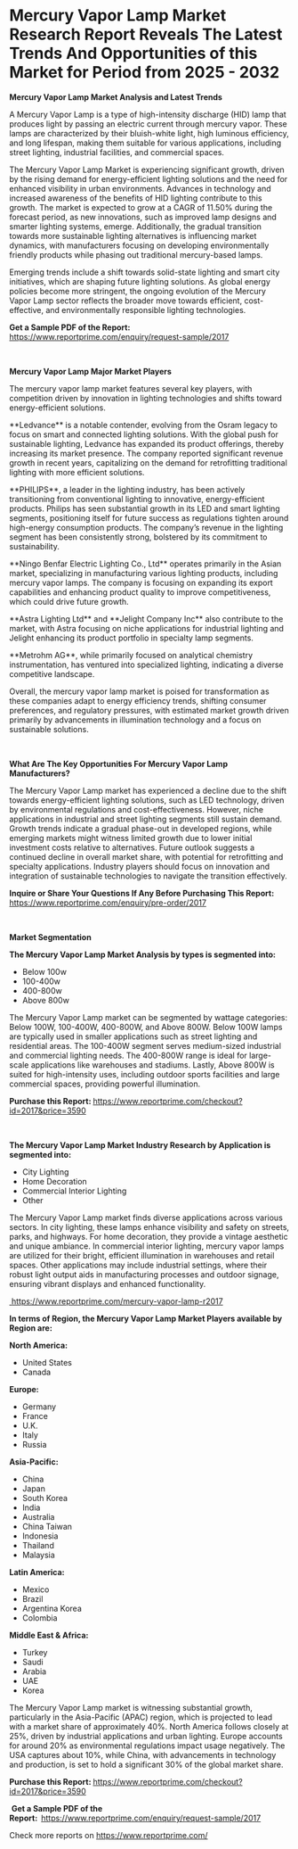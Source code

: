 <p><h1>Mercury Vapor Lamp Market Research Report Reveals The Latest Trends And Opportunities of this Market for Period from 2025 - 2032</h1></p><p><strong>Mercury Vapor Lamp Market Analysis and Latest Trends</strong></p>
<p><p>A Mercury Vapor Lamp is a type of high-intensity discharge (HID) lamp that produces light by passing an electric current through mercury vapor. These lamps are characterized by their bluish-white light, high luminous efficiency, and long lifespan, making them suitable for various applications, including street lighting, industrial facilities, and commercial spaces.</p><p>The Mercury Vapor Lamp Market is experiencing significant growth, driven by the rising demand for energy-efficient lighting solutions and the need for enhanced visibility in urban environments. Advances in technology and increased awareness of the benefits of HID lighting contribute to this growth. The market is expected to grow at a CAGR of 11.50% during the forecast period, as new innovations, such as improved lamp designs and smarter lighting systems, emerge. Additionally, the gradual transition towards more sustainable lighting alternatives is influencing market dynamics, with manufacturers focusing on developing environmentally friendly products while phasing out traditional mercury-based lamps.</p><p>Emerging trends include a shift towards solid-state lighting and smart city initiatives, which are shaping future lighting solutions. As global energy policies become more stringent, the ongoing evolution of the Mercury Vapor Lamp sector reflects the broader move towards efficient, cost-effective, and environmentally responsible lighting technologies.</p></p>
<p><strong>Get a Sample PDF of the Report:&nbsp;</strong> <a href="https://www.reportprime.com/enquiry/request-sample/2017?utm_campaign=2245&utm_medium=2&utm_source=Github&utm_content=ia&utm_term=18032025&utm_id=mercury-vapor-lamp">https://www.reportprime.com/enquiry/request-sample/2017</a></p>
<p>&nbsp;</p>
<p><strong>Mercury Vapor Lamp Major Market Players</strong></p>
<p><p>The mercury vapor lamp market features several key players, with competition driven by innovation in lighting technologies and shifts toward energy-efficient solutions. </p><p>**Ledvance** is a notable contender, evolving from the Osram legacy to focus on smart and connected lighting solutions. With the global push for sustainable lighting, Ledvance has expanded its product offerings, thereby increasing its market presence. The company reported significant revenue growth in recent years, capitalizing on the demand for retrofitting traditional lighting with more efficient solutions.</p><p>**PHILIPS**, a leader in the lighting industry, has been actively transitioning from conventional lighting to innovative, energy-efficient products. Philips has seen substantial growth in its LED and smart lighting segments, positioning itself for future success as regulations tighten around high-energy consumption products. The company’s revenue in the lighting segment has been consistently strong, bolstered by its commitment to sustainability.</p><p>**Ningo Benfar Electric Lighting Co., Ltd** operates primarily in the Asian market, specializing in manufacturing various lighting products, including mercury vapor lamps. The company is focusing on expanding its export capabilities and enhancing product quality to improve competitiveness, which could drive future growth.</p><p>**Astra Lighting Ltd** and **Jelight Company Inc** also contribute to the market, with Astra focusing on niche applications for industrial lighting and Jelight enhancing its product portfolio in specialty lamp segments. </p><p>**Metrohm AG**, while primarily focused on analytical chemistry instrumentation, has ventured into specialized lighting, indicating a diverse competitive landscape. </p><p>Overall, the mercury vapor lamp market is poised for transformation as these companies adapt to energy efficiency trends, shifting consumer preferences, and regulatory pressures, with estimated market growth driven primarily by advancements in illumination technology and a focus on sustainable solutions.</p></p>
<p>&nbsp;</p>
<p><strong>What Are The Key Opportunities For Mercury Vapor Lamp Manufacturers?</strong></p>
<p><p>The Mercury Vapor Lamp market has experienced a decline due to the shift towards energy-efficient lighting solutions, such as LED technology, driven by environmental regulations and cost-effectiveness. However, niche applications in industrial and street lighting segments still sustain demand. Growth trends indicate a gradual phase-out in developed regions, while emerging markets might witness limited growth due to lower initial investment costs relative to alternatives. Future outlook suggests a continued decline in overall market share, with potential for retrofitting and specialty applications. Industry players should focus on innovation and integration of sustainable technologies to navigate the transition effectively.</p></p>
<p><strong>Inquire or Share Your Questions If Any Before Purchasing This Report:</strong> <a href="https://www.reportprime.com/enquiry/pre-order/2017?utm_campaign=2245&utm_medium=2&utm_source=Github&utm_content=ia&utm_term=18032025&utm_id=mercury-vapor-lamp">https://www.reportprime.com/enquiry/pre-order/2017</a></p>
<p>&nbsp;</p>
<p><strong>Market Segmentation</strong></p>
<p><strong>The Mercury Vapor Lamp Market Analysis by types is segmented into:</strong></p>
<p><ul><li>Below 100w</li><li>100-400w</li><li>400-800w</li><li>Above 800w</li></ul></p>
<p><p>The Mercury Vapor Lamp market can be segmented by wattage categories: Below 100W, 100-400W, 400-800W, and Above 800W. Below 100W lamps are typically used in smaller applications such as street lighting and residential areas. The 100-400W segment serves medium-sized industrial and commercial lighting needs. The 400-800W range is ideal for large-scale applications like warehouses and stadiums. Lastly, Above 800W is suited for high-intensity uses, including outdoor sports facilities and large commercial spaces, providing powerful illumination.</p></p>
<p><strong>Purchase this Report:&nbsp;</strong><a href="https://www.reportprime.com/checkout?id=2017&price=3590&utm_campaign=2245&utm_medium=2&utm_source=Github&utm_content=ia&utm_term=18032025&utm_id=mercury-vapor-lamp">https://www.reportprime.com/checkout?id=2017&price=3590</a></p>
<p>&nbsp;</p>
<p><strong>The Mercury Vapor Lamp Market Industry Research by Application is segmented into:</strong></p>
<p><ul><li>City Lighting</li><li>Home Decoration</li><li>Commercial Interior Lighting</li><li>Other</li></ul></p>
<p><p>The Mercury Vapor Lamp market finds diverse applications across various sectors. In city lighting, these lamps enhance visibility and safety on streets, parks, and highways. For home decoration, they provide a vintage aesthetic and unique ambiance. In commercial interior lighting, mercury vapor lamps are utilized for their bright, efficient illumination in warehouses and retail spaces. Other applications may include industrial settings, where their robust light output aids in manufacturing processes and outdoor signage, ensuring vibrant displays and enhanced functionality.</p></p>
<p><a href="https://www.reportprime.com/mercury-vapor-lamp-r2017?utm_campaign=2245&utm_medium=2&utm_source=Github&utm_content=ia&utm_term=18032025&utm_id=mercury-vapor-lamp">&nbsp;https://www.reportprime.com/mercury-vapor-lamp-r2017</a></p>
<p><strong>In terms of Region, the Mercury Vapor Lamp Market Players available by Region are:</strong></p>
<p>
    <p> <strong> North America: </strong>
        <ul>
            <li>United States</li>
            <li>Canada</li>
        </ul>
        </p> 
    <p> <strong> Europe: </strong>
        <ul>
            <li>Germany</li>
            <li>France</li>
            <li>U.K.</li>
            <li>Italy</li>
            <li>Russia</li>
        </ul>
        </p> 
    <p> <strong> Asia-Pacific: </strong>
        <ul>
            <li>China</li>
            <li>Japan</li>
            <li>South Korea</li>
            <li>India</li>
            <li>Australia</li>
            <li>China Taiwan</li>
            <li>Indonesia</li>
            <li>Thailand</li>
            <li>Malaysia</li>
        </ul>
        </p> 
    <p> <strong> Latin America: </strong>
        <ul>
            <li>Mexico</li>
            <li>Brazil</li>
            <li>Argentina Korea</li>
            <li>Colombia</li>
        </ul>
        </p> 
    <p> <strong> Middle East & Africa: </strong>
        <ul>
            <li>Turkey</li>
            <li>Saudi</li>
            <li>Arabia</li>
            <li>UAE</li>
            <li>Korea</li>
        </ul>
    </p>
    </p>
<p><p>The Mercury Vapor Lamp market is witnessing substantial growth, particularly in the Asia-Pacific (APAC) region, which is projected to lead with a market share of approximately 40%. North America follows closely at 25%, driven by industrial applications and urban lighting. Europe accounts for around 20% as environmental regulations impact usage negatively. The USA captures about 10%, while China, with advancements in technology and production, is set to hold a significant 30% of the global market share.</p></p>
<p><strong>Purchase this Report: </strong><a href="https://www.reportprime.com/checkout?id=2017&price=3590&utm_campaign=2245&utm_medium=2&utm_source=Github&utm_content=ia&utm_term=18032025&utm_id=mercury-vapor-lamp">https://www.reportprime.com/checkout?id=2017&price=3590</a></p>
<p>&nbsp;<strong>Get a Sample PDF of the Report:&nbsp;&nbsp;</strong><a href="https://www.reportprime.com/enquiry/request-sample/2017?utm_campaign=2245&utm_medium=2&utm_source=Github&utm_content=ia&utm_term=18032025&utm_id=mercury-vapor-lamp">https://www.reportprime.com/enquiry/request-sample/2017</a></p>
<p><strong></strong></p>
<p>Check more reports on <a href="https://www.reportprime.com/?utm_campaign=2245&utm_medium=2&utm_source=Github&utm_content=ia&utm_term=18032025&utm_id=mercury-vapor-lamp">https://www.reportprime.com/</a></p>